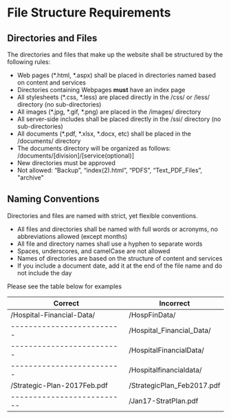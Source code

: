 # File Structure Requirements

## Directories and Files

The directories and files that make up the website shall be structured by the following rules:

- Web pages \(\*.html, \*.aspx\) shall be placed in directories named based on content and services
- Directories containing Webpages **must** have an index page
- All stylesheets \(\*.css, \*.less\) are placed directly in the /css/ or /less/ directory (no sub-directories)
- All images \(\*.jpg, \*.gif, \*.png\) are placed in the /images/ directory
- All server-side includes shall be placed directly in the /ssi/ directory (no sub-directories)
- All documents \(\*.pdf, \*.xlsx, \*.docx, etc\) shall be placed in the /documents/ directory
- The documents directory will be organized as follows: /documents/[division]/[service(optional)]
- New directories must be approved
- Not allowed: “Backup”, “index(2).html”, “PDFS”, “Text_PDF_Files”, "archive"

## Naming Conventions

Directories and files are named with strict, yet flexible conventions.

- All files and directories shall be named with full words or acronyms, no abbreviations allowed (except months)
- All file and directory names shall use a hyphen to separate words
- Spaces, underscores, and camelCase are not allowed
- Names of directories are based on the structure of content and services
- If you include a document date, add it at the end of the file name and do not include the day

Please see the table below for examples

Correct | Incorrect
------- | ---------
/Hospital-Financial-Data/ | /HospFinData/
------------------------- | /Hospital_Financial_Data/
------------------------- | /HospitalFinancialData/
------------------------- | /Hospitalfinancialdata/
/Strategic-Plan-2017Feb.pdf | /StrategicPlan_Feb2017.pdf
-------------------------- | /Jan17-StratPlan.pdf
